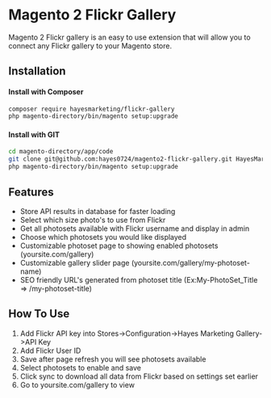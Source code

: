 # Magento 2 Flickr Gallery
Magento 2 Flickr gallery is an easy to use extension that will allow you to connect any Flickr gallery to your Magento store. 

## Installation
#### Install with Composer
```bash
composer require hayesmarketing/flickr-gallery
php magento-directory/bin/magento setup:upgrade 
```
#### Install with GIT
```bash
cd magento-directory/app/code
git clone git@github.com:hayes0724/magento2-flickr-gallery.git HayesMarketing/Gallery
php magento-directory/bin/magento setup:upgrade 
```

## Features
+ Store API results in database for faster loading
+ Select which size photo's to use from Flickr
+ Get all photosets available with Flickr username and display in admin
+ Choose which photosets you would like displayed
+ Customizable photoset page to showing enabled photosets (yoursite.com/gallery)
+ Customizable gallery slider page (yoursite.com/gallery/my-photoset-name)
+ SEO friendly URL's generated from photoset title 
(Ex:My-PhotoSet_Title => /my-photoset-title)

## How To Use
1. Add Flickr API key into Stores->Configuration->Hayes Marketing Gallery->API Key
2. Add Flickr User ID
3. Save after page refresh you will see photosets available
4. Select photosets to enable and save
5. Click sync to download all data from Flickr based on settings set earlier
5. Go to yoursite.com/gallery to view


